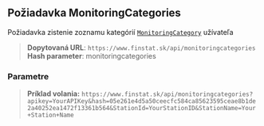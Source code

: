 ## Požiadavka MonitoringCategories
Požiadavka zistenie zoznamu kategórií [`MonitoringCategory`](#MonitoringCategory) užívateľa

> **Dopytovaná URL**: ```https://www.finstat.sk/api/monitoringcategories```<br />
> **Hash parameter**: monitoringcategories

### Parametre
[](../../../common/parameters/parameters-sk.md ':include')

> **Príklad volania:** ```https://www.finstat.sk/api/monitoringcategories?apikey=YourAPIKey&hash=05e261e4d5a50ceecfc584ca85623595ceae8b1de2a40252ea1472f13361b564&StationId=YourStationID&StationName=Your+Station+Name```
